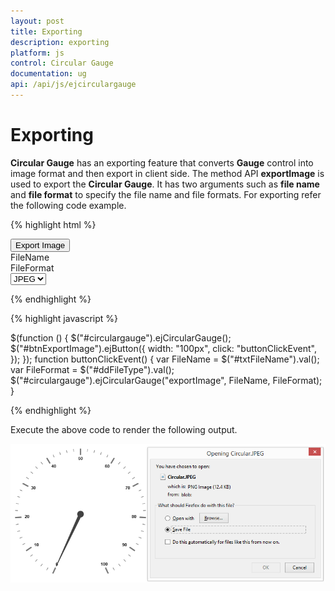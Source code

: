 ```yaml
---
layout: post
title: Exporting
description: exporting
platform: js
control: Circular Gauge
documentation: ug
api: /api/js/ejcirculargauge
---
```


# Exporting

**Circular Gauge** has an exporting feature that converts **Gauge** control into image format and then export in client side. The method API **exportImage** is used to export the **Circular Gauge**. It has two arguments such as **file name** and **file format** to specify the file name and file formats. For exporting refer the following code example.

{% highlight html %}

<input type="submit" value="Export Image" id="btnExportImage">
    <div id=" circulargauge "></div>
    <div id="txtFileName">FileName </div>
    <div id="ddFileType">FileFormat </div>
</input>
<select id="Select1">
    <option value="JPEG">JPEG</option>
    <option value="PNG">PNG</option>
</select>

{% endhighlight %}

{% highlight javascript %}

$(function () {
        $("#circulargauge").ejCircularGauge();
        $("#btnExportImage").ejButton({ width: "100px", click: "buttonClickEvent", });
    });
    function buttonClickEvent() {
        var FileName = $("#txtFileName").val();
        var FileFormat = $("#ddFileType").val();
        $("#circulargauge").ejCircularGauge("exportImage", FileName, FileFormat);
    }

{% endhighlight %}


Execute the above code to render the following output.

![](/js/CircularGauge/Exporting_images/Exporting_img1.png)


